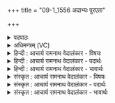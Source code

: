 +++
title = "09-1_1556 अदाभ्यः पुरएता"

+++
<details><summary>पदपाठः</summary>

अ꣡दा꣢꣯भ्यः। अ। दा꣣भ्यः। पुरएता꣢। पु꣣रः। एता꣢। वि꣣शा꣢म्। अ꣣ग्निः꣢। मा꣡नु꣢꣯षीणाम्। तू꣡र्णिः꣢꣯। र꣡थः꣢꣯। स꣡दा꣣। न꣡वः꣢꣯। १५५६।
</details>

<details><summary>अधिमन्त्रम् (VC)</summary>

- अग्निः
- विश्वामित्रो गाथिनः
- गायत्री
- षड्जः
</details>

<details><summary>हिन्दी : आचार्य रामनाथ वेदालंकार - विषयः</summary>

प्रथम मन्त्र में परमात्मा का वर्णन करते हैं।
</details>

<details><summary>हिन्दी : आचार्य रामनाथ वेदालंकार - पदार्थः</summary>

पदार्थान्वयभाषाः -  (अग्निः) जगन्नायक सर्वान्तर्यामी परमेश्वर (अदाभ्यः) किसी से दबाया या पराजित न किया जा सकनेवाला और (मानुषीणां विशाम्) मानवी प्रजाओं के (पुर एता) आगे पहुँचनेवाला है। (रथः) इससे रचा हुआ मानव-शरीर रूप रथ (तूर्णिः) शीघ्रगामी और (सदा नवः) सदा स्तुतियोग्य होता है ॥१॥
</details>

<details><summary>हिन्दी : आचार्य रामनाथ वेदालंकार - भावार्थः</summary>

भावार्थभाषाः -  जगदीश्वर कैसा विलक्षण शिल्पकार है कि उससे रचा हुआ आत्मा से अधिष्ठित मानव-देह-रूप रथ चेतन होता हुआ स्वयं ही चलता है,स्वयं ही रुकता है और स्वयं ही कर्तव्य-अकर्तव्य का विवेक करता है ॥१॥
</details>

<details><summary>संस्कृत : आचार्य रामनाथ वेदालंकार - विषयः</summary>

तत्रादौ परमात्मानं वर्णयति।
</details>

<details><summary>संस्कृत : आचार्य रामनाथ वेदालंकार - पदार्थः</summary>

पदार्थान्वयभाषाः -  (अग्निः) जगन्नायकः सर्वान्तर्यामी परमेश्वरः (अदाभ्यः) केनापि दब्धुं पराजेतुम् अशक्यः, (मानुषीणां विशाम्) मानवीनां प्रजानाम् (पुरएता) अग्रगन्ता च भवति। (रथः) एतेन रचितो मानवदेहरूपो (रथः तूर्णिः) सद्यो गन्ता, (सदा नवः) सदा स्तुत्यश्च वर्तते ॥१॥२
</details>

<details><summary>संस्कृत : आचार्य रामनाथ वेदालंकार - भावार्थः</summary>

भावार्थभाषाः -  जगदीश्वरः खलु कीदृशो विलक्षणः शिल्पी यत्तेन रचित आत्माधिष्ठितो मानवदेहरूपो रथश्चेतनः सन् स्वयमेव याति स्वयमेव विरमति स्वयमेव च कर्तव्याकर्तव्यविवेकं कुरुते ॥१॥
</details>
